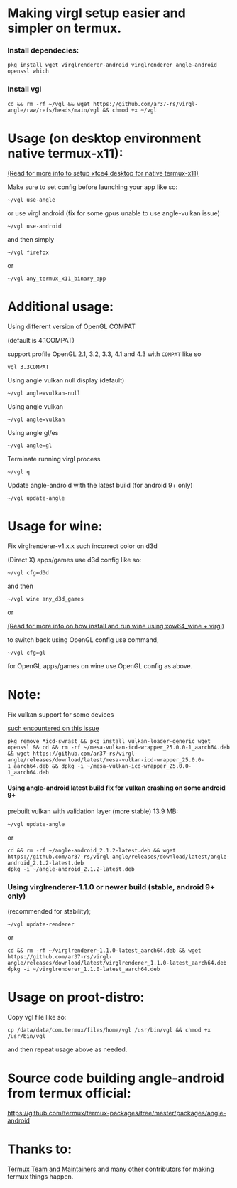 # Making virgl setup easier and simpler on termux.
### Install dependecies:
```
pkg install wget virglrenderer-android virglrenderer angle-android openssl which
```

### Install vgl
```
cd && rm -rf ~/vgl && wget https://github.com/ar37-rs/virgl-angle/raw/refs/heads/main/vgl && chmod +x ~/vgl
```

# Usage (on desktop environment native termux-x11):
[(Read for more info to setup xfce4 desktop for native termux-x11)](https://github.com/ar37-rs/xfce4-termux)

Make sure to set config before launching your app like so:
```
~/vgl use-angle
```
or use virgl android (fix for some gpus unable to use angle-vulkan issue)
```
~/vgl use-android
```
and then simply
```
~/vgl firefox
```
or
```
~/vgl any_termux_x11_binary_app
```

# Additional usage:
Using different version of OpenGL COMPAT

(default is 4.1COMPAT)

support profile OpenGL 2.1, 3.2, 3.3, 4.1 and 4.3 with ```COMPAT``` like so
```
vgl 3.3COMPAT
```

Using angle vulkan null display (default)
```
~/vgl angle=vulkan-null
```

Using angle vulkan
```
~/vgl angle=vulkan
```

Using angle gl/es
```
~/vgl angle=gl
```

Terminate running virgl process
```
~/vgl q
```

Update angle-android with the latest build (for android 9+ only)
```
~/vgl update-angle
```

# Usage for wine:
Fix virglrenderer-v1.x.x such incorrect color on d3d

(Direct X) apps/games use d3d config like so:
```
~/vgl cfg=d3d
```
and then
```
~/vgl wine any_d3d_games
```
or

[(Read for more info on how install and run wine using xow64_wine + virgl)](https://github.com/ar37-rs/xow64-wine)

to switch back using OpenGL config use command,
```
~/vgl cfg=gl
```

for OpenGL apps/games on wine use OpenGL config as above.

# Note:
Fix vulkan support for some devices

[such encountered on this issue](https://github.com/ar37-rs/virgl-angle/issues/1)
```
pkg remove *icd-swrast && pkg install vulkan-loader-generic wget openssl && cd && rm -rf ~/mesa-vulkan-icd-wrapper_25.0.0-1_aarch64.deb && wget https://github.com/ar37-rs/virgl-angle/releases/download/latest/mesa-vulkan-icd-wrapper_25.0.0-1_aarch64.deb && dpkg -i ~/mesa-vulkan-icd-wrapper_25.0.0-1_aarch64.deb
```

#### Using angle-android latest build fix for vulkan crashing on some android 9+
prebuilt vulkan with validation layer (more stable) 13.9 MB:
```
~/vgl update-angle
```
or
```
cd && rm -rf ~/angle-android_2.1.2-latest.deb && wget https://github.com/ar37-rs/virgl-angle/releases/download/latest/angle-android_2.1.2-latest.deb
dpkg -i ~/angle-android_2.1.2-latest.deb
```

### Using virglrenderer-1.1.0 or newer build (stable, android 9+ only)
(recommended for stability);
```
~/vgl update-renderer
```
or
```
cd && rm -rf ~/virglrenderer-1.1.0-latest_aarch64.deb && wget https://github.com/ar37-rs/virgl-angle/releases/download/latest/virglrenderer_1.1.0-latest_aarch64.deb
dpkg -i ~/virglrenderer_1.1.0-latest_aarch64.deb
```
# Usage on proot-distro:
Copy vgl file like so:
```
cp /data/data/com.termux/files/home/vgl /usr/bin/vgl && chmod +x /usr/bin/vgl
```

and then repeat usage above as needed.

# Source code building angle-android from termux official:
https://github.com/termux/termux-packages/tree/master/packages/angle-android

# Thanks to:
[Termux Team and Maintainers]( https://github.com/termux) and many other contributors for making termux things happen.

